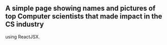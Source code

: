 ## A simple page showing names and pictures of top Computer scientists  that made impact in the CS industry
using ReactJSX.


